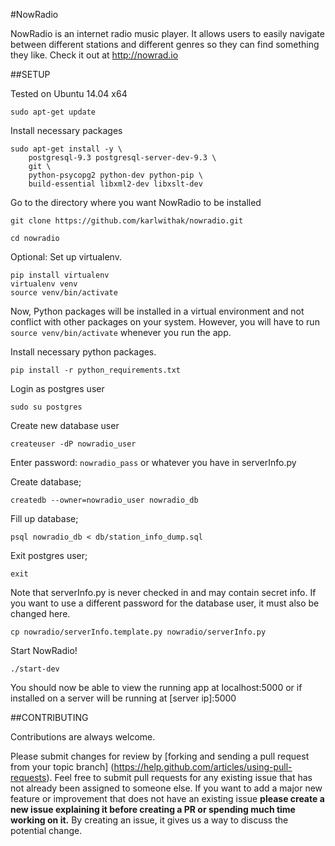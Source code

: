 #NowRadio

NowRadio is an internet radio music player. It allows users to easily navigate between different
stations and different genres so they can find something they like. Check it out at  http://nowrad.io

##SETUP

Tested on Ubuntu 14.04 x64

`sudo apt-get update`

Install necessary packages

```
sudo apt-get install -y \
    postgresql-9.3 postgresql-server-dev-9.3 \
    git \
    python-psycopg2 python-dev python-pip \
    build-essential libxml2-dev libxslt-dev
```

Go to the directory where you want NowRadio to be installed

`git clone https://github.com/karlwithak/nowradio.git`

`cd nowradio`

Optional: Set up virtualenv.

```
pip install virtualenv
virtualenv venv
source venv/bin/activate
```

Now, Python packages will be installed in a virtual environment and not conflict with other packages on your system. However, you will have to run `source venv/bin/activate` whenever you run the app.

Install necessary python packages.

`pip install -r python_requirements.txt`

Login as postgres user

`sudo su postgres`

Create new database user

`createuser -dP nowradio_user`

Enter password: `nowradio_pass` or whatever you have in serverInfo.py

Create database;

`createdb --owner=nowradio_user nowradio_db`

Fill up database;

`psql nowradio_db < db/station_info_dump.sql`

Exit postgres user;

`exit`

Note that serverInfo.py is never checked in and may contain secret info. If you want to use
a different password for the database user, it must also be changed here.

`cp nowradio/serverInfo.template.py nowradio/serverInfo.py`

Start NowRadio!

`./start-dev`

You should now be able to view the running app at localhost:5000
or if installed on a server will be running at \[server ip\]:5000

##CONTRIBUTING

Contributions are always welcome.

Please submit changes for review by [forking and sending a pull request from your topic branch]
(https://help.github.com/articles/using-pull-requests).
Feel free to submit pull requests for any existing issue that has not already been assigned to
someone else. If you want to add a major new feature or improvement that does not have an existing
issue **please create a new issue explaining it before creating a PR or spending much time working
on it.** By creating an issue, it gives us a way to discuss the potential change.
